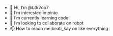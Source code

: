 - 👋 Hi, I’m @btk2oo7
- 👀 I’m interested in pinto
- 🌱 I’m currently learning code
- 💞️ I’m looking to collaborate on robot
- 📫 How to reach me beati_kay on like everything

<!---
btk2oo7/btk2oo7 is a ✨ special ✨ repository because its `README.md` (this file) appears on your GitHub profile.
You can click the Preview link to take a look at your changes. ok
--->
